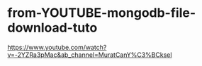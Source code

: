 # from-YOUTUBE-mongodb-file-download-tuto

https://www.youtube.com/watch?v=-2YZRa3pMac&ab_channel=MuratCanY%C3%BCksel
